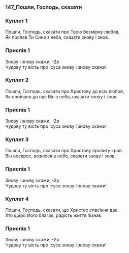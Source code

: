 ### 147_Пошли, Господь, сказати
### Куплет 1
Пошли, Господь, сказати про Твою безмірну любов,<br/>Як послав Ти Сина з неба, сказати знову і знов.
### Приспів 1
Знову і знову скажи, -2р<br/>Чудову ту вість про Ісуса знову і знову скажи!
### Куплет 2
Пошли, Господь, сказати про Христову до всіх любов,<br/>Як прийшов до нас Він з неба, сказати знову і знов.
### Приспів 1
Знову і знову скажи, -2р<br/>Чудову ту вість про Ісуса знову і знову скажи!
### Куплет 3
Пошли, Господь, сказати про Христову пролиту кров.<br/>Він воскрес, вознісся в небо, сказати знову і знов.
### Приспів 1
Знову і знову скажи, -2р<br/>Чудову ту вість про Ісуса знову і знову скажи!
### Куплет 4
Пошли, Господь, сказати, що Христос спасіння дає.<br/>Хто щиро Його благає, радість життя пізнає.
### Приспів 1
Знову і знову скажи, -2р<br/>Чудову ту вість про Ісуса знову і знову скажи!
